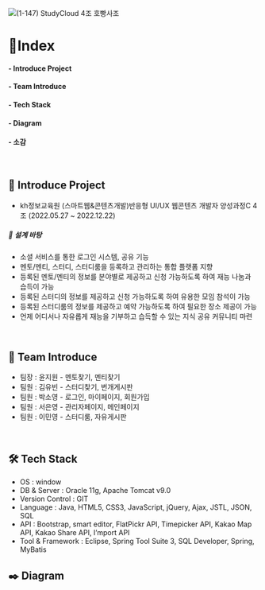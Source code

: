 ![(1-147) StudyCloud 4조 호빵사조](https://user-images.githubusercontent.com/104713025/210501760-8ba0a102-c059-4970-9eee-01240d940fb5.jpg)



:round_pushpin:Index <br/>
========
#### - Introduce Project<br/>
#### - Team Introduce<br/>
#### - Tech Stack<br/>
#### - Diagram<br/>
#### - 소감

<br/>

## :bookmark_tabs: Introduce Project<br/>
- kh정보교육원 (스마트웹&콘텐츠개발)반응형 UI/UX 웹콘텐츠 개발자 양성과정C 4조 (2022.05.27 ~ 2022.12.22)
##### :wrench: 설계 바탕
 - 소셜 서비스를 통한 로그인 시스템, 공유 기능
- 멘토/멘티, 스터디, 스터디룸을 등록하고 관리하는 통합 플랫폼 지향
- 등록된 멘토/멘티의 정보를 분야별로 제공하고 신청 가능하도록 하여 재능 나눔과 습득이 가능
- 등록된 스터디의 정보를 제공하고 신청 가능하도록 하여 유용한 모임 참석이 가능 
- 등록된 스터디룸의 정보를 제공하고 예약 가능하도록 하여 필요한 장소 제공이 가능
- 언제 어디서나 자유롭게 재능을 기부하고 습득할 수 있는 지식 공유 커뮤니티 마련
<br/>

##  :two_women_holding_hands: Team Introduce<br/>
- 팀장 : 윤지원 - 멘토찾기, 멘티찾기 
- 팀원 : 김유빈 - 스터디찾기, 번개게시판
- 팀원 : 박소영 - 로그인, 마이페이지, 회원가입
- 팀원 : 서은영 - 관리자페이지, 메인페이지
- 팀원 : 이민영 - 스터디룸, 자유게시판

<br/>

##  🛠️ Tech Stack<br/>

- OS : window
- DB & Server : Oracle 11g, Apache Tomcat v9.0
- Version Control : GIT
- Language :  Java, HTML5, CSS3, JavaScript, jQuery, Ajax, JSTL, JSON, SQL
- API : Bootstrap, smart editor, FlatPickr API, Timepicker API, Kakao Map API, Kakao Share API, I’mport API
- Tool & Framework : Eclipse, Spring Tool Suite 3, SQL Developer, Spring, MyBatis


## :black_nib: Diagram

